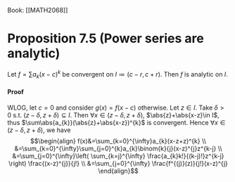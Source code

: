 Book: [[MATH2068]]
# Proposition 7.5 (Power series are analytic)
Let $f=\sum a_{k}(x-c)^{k}$ be convergent on $I\coloneqq(c-r,c+r)$.
Then $f$ is analytic on $I$.
#### Proof
WLOG, let $c=0$ and consider $g(x)=f(x-c)$ otherwise.
Let $z\in I$. Take $\delta>0$ s.t. $(z-\delta,z+\delta)\subseteq I$.
Then $\forall x\in(z-\delta,z+\delta)$, $\abs{z}+\abs{x-z}\in I$, thus $\sum\abs{a_{k}}(\abs{z}+\abs{x-z})^{k}$ is convergent.
Hence $\forall x\in (z-\delta,z+\delta)$, we have
$$\begin{align}
f(x)&=\sum_{k=0}^{\infty}a_{k}(x-z+z)^{k} \\
&=\sum_{k=0}^{\infty}\sum_{j=0}^{k}a_{k}\binom{k}{j}(x-z)^{j}z^{k-j} \\
&=\sum_{j=0}^{\infty}\left( \sum_{k=j}^{\infty} \frac{a_{k}k!}{(k-j)!}z^{k-j} \right) \frac{(x-z)^{j}}{j!} \\
&=\sum_{j=0}^{\infty} \frac{f^{(j)}(z)}{j!}(x-z)^{j}
\end{align}$$